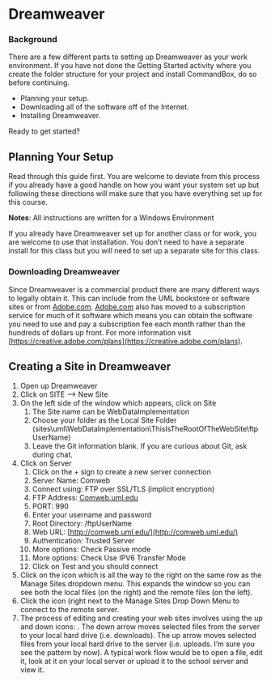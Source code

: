 # Dreamweaver

### Background

There are a few different parts to setting up Dreamweaver as your work environment. If you have not done the Getting Started activity where you create the folder structure for your project and install CommandBox, do so before continuing.

* Planning your setup.
* Downloading all of the software off of the Internet.
* Installing Dreamweaver.

Ready to get started?

## Planning Your Setup

Read through this guide first. You are welcome to deviate from this process if you already have a good handle on how you want your system set up but following these directions will make sure that you have everything set up for this course.

**Notes**:   All instructions are written for a Windows Environment

If you already have Dreamweaver set up for another class or for work, you are welcome to use that installation. You don’t need to have a separate install for this class but you will need to set up a separate site for this class.

### Downloading Dreamweaver

Since Dreamweaver is a commercial product there are many different ways to legally obtain it. This can include from the UML bookstore or software sites or from [Adobe.com](http://adobe.com). [Adobe.com](http://adobe.com) also has moved to a subscription service for much of it software which means you can obtain the software you need to use and pay a subscription fee each month rather than the hundreds of dollars up front. For more information visit [https://creative.adobe.com/plans](https://creative.adobe.com/plans).

## Creating a Site in Dreamweaver

1. Open up Dreamweaver
2. Click on SITE —> New Site
3. On the left side of the window which appears, click on Site
   1. The Site name can be WebDataImplementation
   2. Choose your folder as the Local Site Folder (sites\uml\WebDataImplementation\ThisIsTheRootOfTheWebSite\ftpUserName)
   3. Leave the Git information blank. If you are curious about Git, ask during chat.
4. Click on Server
   1. Click on the + sign to create a new server connection
   2. Server Name: Comweb
   3. Connect using: FTP over SSL/TLS (implicit encryption)
   4. FTP Address: [Comweb.uml.edu](http://comweb.uml.edu)
   5. PORT: 990
   6. Enter your username and password
   7. Root Directory: /ftpUserName
   8. Web URL: [http://comweb.uml.edu/](http://comweb.uml.edu/)
   9. Authentication: Trusted Server
   10. More options: Check Passive mode
   11. More options: Check Use IPV6 Transfer Mode
   12. Click on Test and you should connect
5. Click on the icon which is all the way to the right on the same row as the Manage Sites dropdown menu. This expands the window so you can see both the local files (on the right) and the remote files (on the left).
6. Click the icon (right next to the Manage Sites Drop Down Menu to connect to the remote server.
7. The process of editing and creating your web sites involves using the up and down icons: . The down arrow moves selected files from the server to your local hard drive (i.e. downloads). The up arrow moves selected files from your local hard drive to the server (i.e. uploads. I’m sure you see the pattern by now). A typical work flow would be to open a file, edit it, look at it on your local server or upload it to the school server and view it.
